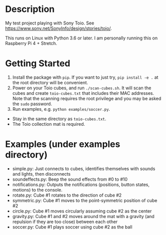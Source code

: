 # Description

My test project playing with Sony Toio. See https://www.sony.net/SonyInfo/design/stories/toio/.

This runs on Linux with Python 3.6 or later. I am personally running this on Raspberry Pi 4 + Stretch.

# Getting Started

1. Install the package with `pip`. If you want to just try, `pip install -e .` at the root directory will be convenient.
2. Power on your Toio cubes, and run `./scan-cubes.sh`. It will scan the cubes and create `toio-cubes.txt` that includes their MAC addresses. Note that the scanning requires the root privilege and you may be asked the `sudo` password.
3. Run examples, e.g. `python examples/soccer.py`.
  * Stay in the same directory as `toio-cubes.txt`.
  * The Toio collection mat is required.

# Examples (under examples directory)

* simple.py: Just connects to cubes, identifies themselves with sounds and lights, then disconnects
* soundeffects.py: Beep the sound effects from #0 to #10
* notifications.py: Outputs the notifications (positions, button states, motions) to the console.
* rotate.py: Cube #1 rotates to the direction of cube #2
* symmetric.py: Cube #1 moves to the point-symmetric position of cube #2
* circle.py: Cube #1 moves circularly assuming cube #2 as the center
* gravity.py: Cube #1 and #2 moves around the mat with a gravity (and repulsion if they are too close) between each other
* soccer.py: Cube #1 plays soccer using cube #2 as the ball
